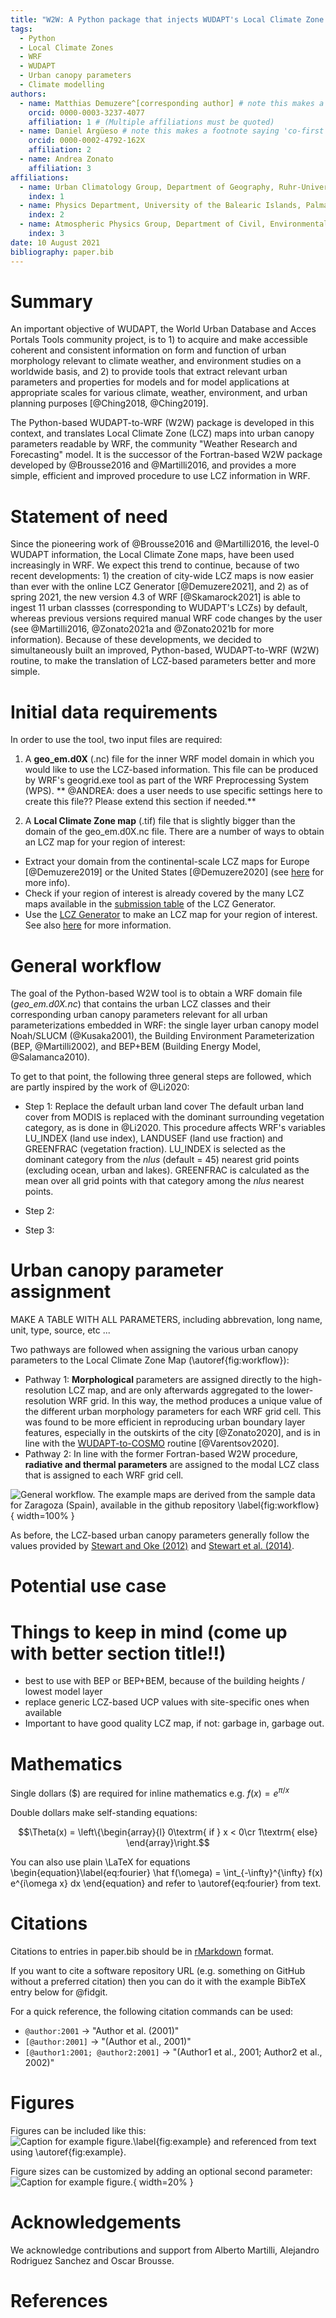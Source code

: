 ```yaml
---
title: "W2W: A Python package that injects WUDAPT's Local Climate Zone information in WRF"
tags:
  - Python
  - Local Climate Zones
  - WRF
  - WUDAPT
  - Urban canopy parameters
  - Climate modelling 
authors:
  - name: Matthias Demuzere^[corresponding author] # note this makes a footnote saying 'co-first author'
    orcid: 0000-0003-3237-4077
    affiliation: 1 # (Multiple affiliations must be quoted)
  - name: Daniel Argüeso # note this makes a footnote saying 'co-first author'
    orcid: 0000-0002-4792-162X
    affiliation: 2
  - name: Andrea Zonato
    affiliation: 3
affiliations:
  - name: Urban Climatology Group, Department of Geography, Ruhr-University Bochum, Bochum, Germany
    index: 1
  - name: Physics Department, University of the Balearic Islands, Palma, Spain
    index: 2
  - name: Atmospheric Physics Group, Department of Civil, Environmental and Mechanical Engineering, University of Trento, Trento, Italy
    index: 3 
date: 10 August 2021
bibliography: paper.bib
---
```


# Summary
An important objective of WUDAPT, the World Urban Database and Acces Portals Tools community project, is to 1) to acquire and make accessible coherent and consistent information on form and function of urban morphology relevant to climate weather, and environment studies on a worldwide basis, and 2) to provide tools that extract relevant urban parameters and properties for models and for model applications at appropriate scales for various climate, weather, environment, and urban planning purposes [@Ching2018, @Ching2019]. 

The Python-based WUDAPT-to-WRF (W2W) package is developed in this context, and translates Local Climate Zone (LCZ) maps into urban canopy parameters readable by WRF, the community "Weather Research and Forecasting" model. It is the successor of the Fortran-based W2W package developed by @Brousse2016 and @Martilli2016, and provides a more simple, efficient and improved procedure to use LCZ information in WRF.   

# Statement of need
Since the pioneering work of @Brousse2016 and @Martilli2016, the level-0 WUDAPT information, the Local Climate Zone maps, have been used increasingly in WRF. We expect this trend to continue, because of two recent developments: 1) the creation of city-wide LCZ maps is now easier than ever with the online LCZ Generator [@Demuzere2021], and 2) as of spring 2021, the new version 4.3 of WRF [@Skamarock2021] is able to ingest 11 urban classses (corresponding to WUDAPT's LCZs) by default, whereas previous versions required manual WRF code changes by the user (see @Martilli2016, @Zonato2021a and @Zonato2021b for more information). Because of these developments, we decided to simultaneously built an improved, Python-based, WUDAPT-to-WRF (W2W) routine, to make the translation of LCZ-based parameters better and more simple. 

# Initial data requirements
In order to use the tool, two input files are required: 

1. A **geo_em.d0X** (.nc) file for the inner WRF model domain in which you would like to use the LCZ-based information. This file can be produced by WRF's geogrid.exe tool as part of the WRF Preprocessing System (WPS). ** @ANDREA: does a user needs to use specific settings here to create this file?? Please extend this section if needed.** 

2.  A **Local Climate Zone map** (.tif) file that is slightly bigger than the domain of the geo_em.d0X.nc file. There are a number of ways to obtain an LCZ map for your region of interest: 

   * Extract your domain from the continental-scale LCZ maps for Europe [@Demuzere2019] or the United States [@Demuzere2020] (see [here](https://www.wudapt.org/lcz-maps/) for more info).
   * Check if your region of interest is already covered by the many LCZ maps available in the [submission table](https://lcz-generator.rub.de/submissions) of the LCZ Generator.
   * Use the [LCZ Generator](https://lcz-generator.rub.de/) to make an LCZ map for your region of interest. See also [here](https://www.wudapt.org/create-lcz-classification/) for more information.


# General workflow
The goal of the Python-based W2W tool is to obtain a WRF domain file (*geo_em.d0X.nc*) that contains the urban LCZ classes and their corresponding urban canopy parameters relevant for all urban parameterizations embedded in WRF: the single layer urban canopy model Noah/SLUCM (@Kusaka2001), the Building Environment Parameterization (BEP, @Martilli2002), and BEP+BEM (Building Energy Model, @Salamanca2010). 

To get to that point, the following three general steps are followed, which are partly inspired by the work of @Li2020:

* Step 1: Replace the default urban land cover
The default urban land cover from MODIS is replaced with the dominant surrounding vegetation category, as is done in @Li2020. This procedure affects WRF's variables LU_INDEX (land use index), LANDUSEF (land use fraction) and GREENFRAC (vegetation fraction). LU_INDEX is selected as the dominant category from the $nlus$ (default = 45) nearest grid points (excluding ocean, urban and lakes). GREENFRAC is calculated as the mean over all grid points with that category among the $nlus$ nearest points.

* Step 2: 
* Step 3:


# Urban canopy parameter assignment
MAKE A TABLE WITH ALL PARAMETERS, including abbrevation, long name, unit, type, source, etc ...


Two pathways are followed when assigning the various urban canopy parameters to the Local Climate Zone Map (\autoref{fig:workflow}):

* Pathway 1: **Morphological** parameters are assigned directly to the high-resolution LCZ map, and are only afterwards aggregated to the lower-resolution WRF grid. In this way, the method produces a unique value of the different urban morphology parameters for each WRF grid cell. This was found to be more efficient in reproducing urban boundary layer features, especially in the outskirts of the city [@Zonato2020], and is in line with the [WUDAPT-to-COSMO](https://github.com/matthiasdemuzere/WUDAPT-to-COSMO) routine [@Varentsov2020]. 
* Pathway 2: In line with the former Fortran-based W2W procedure, **radiative and thermal parameters** are assigned to the modal LCZ class that is assigned to each WRF grid cell. 

![General workflow. The example maps are derived from the sample data for Zaragoza (Spain), available in the github repository \label{fig:workflow}](workflow.png){ width=100% }

As before, the LCZ-based urban canopy parameters generally follow the values provided by [Stewart and Oke (2012)](http://doi.org/10.1175/BAMS-D-11-00019.1) and [Stewart et al. (2014)](http://doi.org/10.1002/joc.3746).


# Potential use case


# Things to keep in mind (come up with better section title!!)
* best to use with BEP or BEP+BEM, because of the building heights / lowest model layer
* replace generic LCZ-based UCP values with site-specific ones when available
* Important to have good quality LCZ map, if not: garbage in, garbage out.





# Mathematics

Single dollars ($) are required for inline mathematics e.g. $f(x) = e^{\pi/x}$

Double dollars make self-standing equations:

$$\Theta(x) = \left\{\begin{array}{l}
0\textrm{ if } x < 0\cr
1\textrm{ else}
\end{array}\right.$$

You can also use plain \LaTeX for equations
\begin{equation}\label{eq:fourier}
\hat f(\omega) = \int_{-\infty}^{\infty} f(x) e^{i\omega x} dx
\end{equation}
and refer to \autoref{eq:fourier} from text.

# Citations

Citations to entries in paper.bib should be in
[rMarkdown](http://rmarkdown.rstudio.com/authoring_bibliographies_and_citations.html)
format.

If you want to cite a software repository URL (e.g. something on GitHub without a preferred
citation) then you can do it with the example BibTeX entry below for @fidgit.

For a quick reference, the following citation commands can be used:
- `@author:2001`  ->  "Author et al. (2001)"
- `[@author:2001]` -> "(Author et al., 2001)"
- `[@author1:2001; @author2:2001]` -> "(Author1 et al., 2001; Author2 et al., 2002)"

# Figures

Figures can be included like this:
![Caption for example figure.\label{fig:example}](wudapt_logo.png)
and referenced from text using \autoref{fig:example}.

Figure sizes can be customized by adding an optional second parameter:
![Caption for example figure.](wudapt_logo.png){ width=20% }

# Acknowledgements
We acknowledge contributions and support from Alberto Martilli, Alejandro Rodriguez Sanchez and Oscar Brousse.

# References